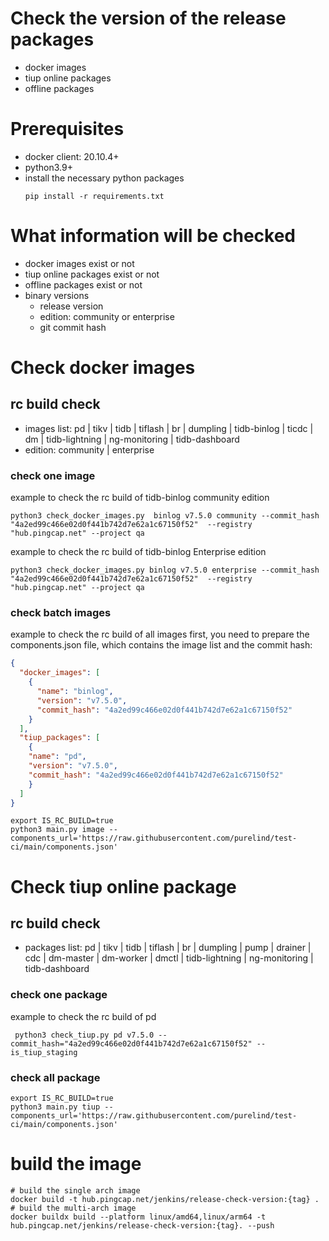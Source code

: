 

# Check the version of the release packages
* docker images
* tiup online packages
* offline packages

# Prerequisites
* docker client: 20.10.4+
* python3.9+
* install the necessary python packages
    ```shell
    pip install -r requirements.txt
    ``` 

# What information will be checked
* docker images exist or not
* tiup online packages exist or not
* offline packages exist or not
* binary versions
  * release version
  * edition: community or enterprise
  * git commit hash


# Check docker images
## rc build check
* images list: pd | tikv | tidb | tiflash | br | dumpling | tidb-binlog | ticdc | dm | tidb-lightning | ng-monitoring | tidb-dashboard
* edition: community | enterprise

### check one image
example to check the rc build of tidb-binlog community edition
```shell
python3 check_docker_images.py  binlog v7.5.0 community --commit_hash "4a2ed99c466e02d0f441b742d7e62a1c67150f52"  --registry "hub.pingcap.net" --project qa 
```
example to check the rc build of tidb-binlog Enterprise edition
```shell
python3 check_docker_images.py binlog v7.5.0 enterprise --commit_hash "4a2ed99c466e02d0f441b742d7e62a1c67150f52"  --registry "hub.pingcap.net" --project qa 
```
### check batch images
example to check the rc build of all images
first, you need to prepare the components.json file, which contains the image list and the commit hash:
```json
{
  "docker_images": [
    {
      "name": "binlog",
      "version": "v7.5.0",
      "commit_hash": "4a2ed99c466e02d0f441b742d7e62a1c67150f52"
    }
  ],
  "tiup_packages": [
    {
    "name": "pd",
    "version": "v7.5.0",
    "commit_hash": "4a2ed99c466e02d0f441b742d7e62a1c67150f52"
    }
  ]
}
```
```shell
export IS_RC_BUILD=true
python3 main.py image --components_url='https://raw.githubusercontent.com/purelind/test-ci/main/components.json' 
```


# Check tiup online package
## rc build check
* packages list: pd | tikv | tidb | tiflash | br | dumpling | pump | drainer | cdc | dm-master | dm-worker | dmctl | tidb-lightning | ng-monitoring | tidb-dashboard
### check one package
example to check the rc build of pd
```shell
 python3 check_tiup.py pd v7.5.0 --commit_hash="4a2ed99c466e02d0f441b742d7e62a1c67150f52" --is_tiup_staging 
```
### check all package
```shell
export IS_RC_BUILD=true
python3 main.py tiup --components_url='https://raw.githubusercontent.com/purelind/test-ci/main/components.json'
```


# build the image
```shell
# build the single arch image
docker build -t hub.pingcap.net/jenkins/release-check-version:{tag} . 
# build the multi-arch image
docker buildx build --platform linux/amd64,linux/arm64 -t hub.pingcap.net/jenkins/release-check-version:{tag}. --push
```
